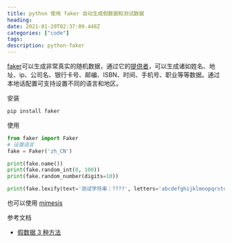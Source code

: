 ```yaml
---
title: python 使用 faker 自动生成假数据和测试数据
heading: 
date: 2021-01-20T02:37:09.448Z
categories: ["code"]
tags: 
description: python-faker
---
```


[faker](https://faker.readthedocs.io/en/master/)可以生成非常真实的随机数据，通过它的[提供者](https://faker.readthedocs.io/en/master/providers.html)，可以生成诸如姓名、地址、ip、公司名、银行卡号、邮编、ISBN、时间、手机号、职业等等数据。通过本地话配置可支持设置不同的语言和地区。

安装

```bash
pip install faker
```

使用

```python
from faker import Faker
# 设置语言
fake = Faker('zh_CN')

print(fake.name())
print(fake.random_int(0, 100))
print(fake.random_number(digits=10))

print(fake.lexify(text='测试字符串：????', letters='abcdefghijklmnopqrstuvwxyzABCDEFGHIJKLMNOPQRSTUVWXYZ'))
```



也可以使用 [mimesis](https://github.com/lk-geimfari/mimesis)




参考文档
- [假数据 3 种方法](https://blog.csdn.net/pythonxiaopeng/article/details/109026484)